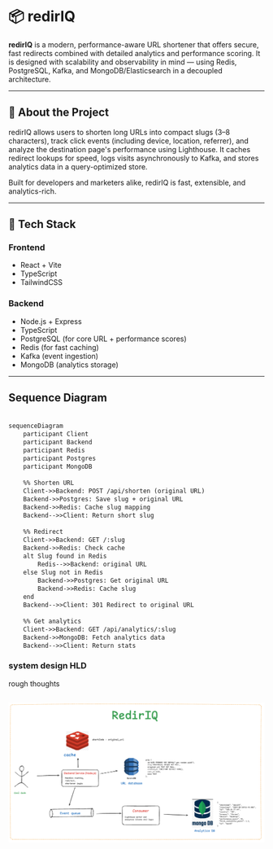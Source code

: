 # 📦 redirIQ

**redirIQ** is a modern, performance-aware URL shortener that offers secure, fast redirects combined with detailed analytics and performance scoring. It is designed with scalability and observability in mind — using Redis, PostgreSQL, Kafka, and MongoDB/Elasticsearch in a decoupled architecture.

---

## 🧠 About the Project

redirIQ allows users to shorten long URLs into compact slugs (3–8 characters), track click events (including device, location, referrer), and analyze the destination page's performance using Lighthouse. It caches redirect lookups for speed, logs visits asynchronously to Kafka, and stores analytics data in a query-optimized store.

Built for developers and marketers alike, redirIQ is fast, extensible, and analytics-rich.

---

## 🧰 Tech Stack

### Frontend
- React + Vite
- TypeScript
- TailwindCSS

### Backend
- Node.js + Express
- TypeScript
- PostgreSQL (for core URL + performance scores)
- Redis (for fast caching)
- Kafka (event ingestion)
- MongoDB (analytics storage)

---

## Sequence Diagram



```mermaid

sequenceDiagram
    participant Client
    participant Backend
    participant Redis
    participant Postgres
    participant MongoDB

    %% Shorten URL
    Client->>Backend: POST /api/shorten (original URL)
    Backend->>Postgres: Save slug + original URL
    Backend->>Redis: Cache slug mapping
    Backend-->>Client: Return short slug

    %% Redirect
    Client->>Backend: GET /:slug
    Backend->>Redis: Check cache
    alt Slug found in Redis
        Redis-->>Backend: original URL
    else Slug not in Redis
        Backend->>Postgres: Get original URL
        Backend->>Redis: Cache slug
    end
    Backend-->>Client: 301 Redirect to original URL

    %% Get analytics
    Client->>Backend: GET /api/analytics/:slug
    Backend->>MongoDB: Fetch analytics data
    Backend-->>Client: Return stats

```

### system design HLD

rough thoughts 

![system design HLD](diagram.png)
---
